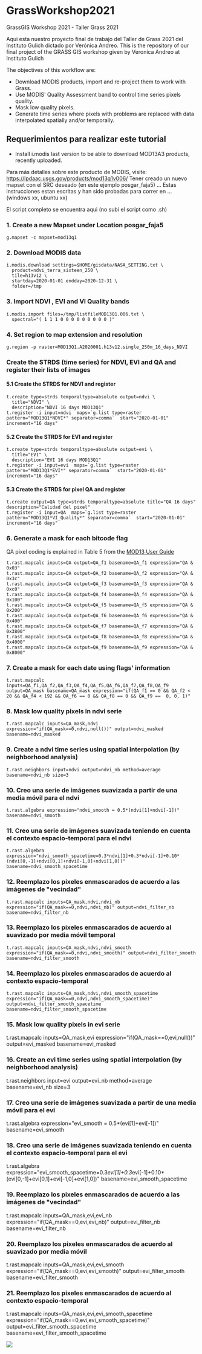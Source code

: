 # GrassWorkshop2021
GrassGIS Workshop 2021 - Taller Grass 2021


Aqui esta nuestro proyecto final de trabajo del Taller de Grass 2021 del Instituto Gulich dictado por Verónica Andreo.  This is the repository of our final project of the GRASS GIS workshop given by Veronica Andreo at Instituto Gulich

The objectives of this workflow are:

* Download MODIS products, import and re-project them to work with Grass.
* Use MODIS' Quality Assessment band to control time series pixels quality.
* Mask low quality pixels.
* Generate time series where pixels with problems are replaced with data interpolated spatially and/or temporally. 

## Requerimientos para realizar este tutorial
* Install i.modis last version to be able to download MOD13A3 products, recently uploaded. 

Para más detalles sobre este producto de MODIS, visite: https://lpdaac.usgs.gov/products/mod13q1v006/
Tener creado un nuevo mapset con el SRC deseado (en este ejemplo posgar_faja5)
...
Estas instrucciones estan escritas y han sido probadas para correr en ... (windows xx, ubuntu xx)

El script completo se encuentra aqui (no subi el script como .sh)

### 1. Create a new Mapset under Location posgar_faja5
```
g.mapset -c mapset=mod13q1
```
### 2. Download MODIS data
```
i.modis.download settings=$HOME/gisdata/NASA_SETTING.txt \
  product=ndvi_terra_sixteen_250 \
  tile=h13v12 \
  startday=2020-01-01 endday=2020-12-31 \
  folder=/tmp
```
### 3. Import NDVI , EVI and VI Quality bands
```
i.modis.import files=/tmp/listfileMOD13Q1.006.txt \
  spectral="( 1 1 1 0 0 0 0 0 0 0 0 0 )"
```
### 4. Set region to map extension and resolution
```
g.region -p raster=MOD13Q1.A2020001.h13v12.single_250m_16_days_NDVI
```
### Create the STRDS (time series) for NDVI, EVI and QA and register their lists of images 

#### 5.1 Create the STRDS for NDVI and register
```
t.create type=strds temporaltype=absolute output=ndvi \
  title="NDVI" \
  description="NDVI 16 days MOD13Q1" 
t.register -i input=ndvi  maps=`g.list type=raster pattern="MOD13Q1*NDVI*" separator=comma`  start="2020-01-01" increment="16 days" 
```
#### 5.2 Create the STRDS for EVI and register
```
t.create type=strds temporaltype=absolute output=evi \
  title="EVI" \
  description="EVI 16 days MOD13Q1" 
t.register -i input=evi  maps=`g.list type=raster pattern="MOD13Q1*EVI*" separator=comma`  start="2020-01-01" increment="16 days"
```
#### 5.3 Create the STRDS for pixel QA and register
```
t.create output=QA type=strds temporaltype=absolute title="QA 16 days" description="Calidad del pixel"
t.register -i input=QA  maps=`g.list type=raster pattern="MOD13Q1*VI_Quality*" separator=comma`  start="2020-01-01" increment="16 days"
```

### 6. Generate a mask for each bitcode flag
QA pixel coding is explained in Table 5 from the [MOD13 User Guide](https://lpdaac.usgs.gov/documents/103/MOD13_User_Guide_V6.pdf)

```
t.rast.mapcalc inputs=QA output=QA_f1 basename=QA_f1 expression="QA & 0x03" 
t.rast.mapcalc inputs=QA output=QA_f2 basename=QA_f2 expression="QA & 0x3c" 
t.rast.mapcalc inputs=QA output=QA_f3 basename=QA_f3 expression="QA & 0xc0" 
t.rast.mapcalc inputs=QA output=QA_f4 basename=QA_f4 expression="QA & 0x100" 
t.rast.mapcalc inputs=QA output=QA_f5 basename=QA_f5 expression="QA & 0x200" 
t.rast.mapcalc inputs=QA output=QA_f6 basename=QA_f6 expression="QA & 0x400" 
t.rast.mapcalc inputs=QA output=QA_f7 basename=QA_f7 expression="QA & 0x3800" 
t.rast.mapcalc inputs=QA output=QA_f8 basename=QA_f8 expression="QA & 0x4000" 
t.rast.mapcalc inputs=QA output=QA_f9 basename=QA_f9 expression="QA & 0x8000"
```
### 7. Create a mask for each date using flags' information
```
t.rast.mapcalc inputs=QA_f1,QA_f2,QA_f3,QA_f4,QA_f5,QA_f6,QA_f7,QA_f8,QA_f9 output=QA_mask basename=QA_mask expression="if(QA_f1 == 0 && QA_f2 < 20 && QA_f4 < 192 && QA_f6 == 0 && QA_f8 == 0 && QA_f9 ==  0, 0, 1)"
```
### 8. Mask low quality pixels in ndvi serie
```
t.rast.mapcalc inputs=QA_mask,ndvi expression="if(QA_mask==0,ndvi,null())" output=ndvi_masked basename=ndvi_masked
```
### 9. Create a ndvi time series using spatial interpolation (by neighborhood analysis) 
```
t.rast.neighbors input=ndvi output=ndvi_nb method=average basename=ndvi_nb size=3
```
### 10. Creo una serie de imágenes suavizada a partir de una media móvil para el ndvi
```
t.rast.algebra expression="ndvi_smooth = 0.5*(ndvi[1]+ndvi[-1])" basename=ndvi_smooth
```
### 11. Creo una serie de imágenes suavizada teniendo en cuenta el contexto espacio-temporal para el ndvi 
```
t.rast.algebra expression="ndvi_smooth_spacetime=0.3*ndvi[1]+0.3*ndvi[-1]+0.10*(ndvi[0,-1]+ndvi[0,1]+ndvi[-1,0]+ndvi[1,0])" basename=ndvi_smooth_spacetime
```
###  12. Reemplazo los pixeles enmascarados de acuerdo a las imágenes de "vecindad"
``` 
t.rast.mapcalc inputs=QA_mask,ndvi,ndvi_nb expression="if(QA_mask==0,ndvi,ndvi_nb)" output=ndvi_filter_nb basename=ndvi_filter_nb
```
### 13.  Reemplazo los pixeles enmascarados de acuerdo al suavizado por media móvil temporal
```
t.rast.mapcalc inputs=QA_mask,ndvi,ndvi_smooth expression="if(QA_mask==0,ndvi,ndvi_smooth)" output=ndvi_filter_smooth basename=ndvi_filter_smooth
```
### 14.  Reemplazo los pixeles enmascarados de acuerdo al contexto espacio-temporal
```
t.rast.mapcalc inputs=QA_mask,ndvi,ndvi_smooth_spacetime expression="if(QA_mask==0,ndvi,ndvi_smooth_spacetime)" output=ndvi_filter_smooth_spacetime basename=ndvi_filter_smooth_spacetime
```

### 15. Mask low quality pixels in evi serie
t.rast.mapcalc inputs=QA_mask,evi expression="if(QA_mask==0,evi,null())" output=evi_masked basename=evi_masked

### 16. Create an evi time series using spatial interpolation (by neighborhood analysis)

t.rast.neighbors input=evi output=evi_nb method=average basename=evi_nb size=3

### 17. Creo una serie de imágenes suavizada a partir de una media móvil para el evi

t.rast.algebra expression="evi_smooth = 0.5*(evi[1]+evi[-1])" basename=evi_smooth

### 18. Creo una serie de imágenes suavizada teniendo en cuenta el contexto espacio-temporal para el evi 

t.rast.algebra expression="evi_smooth_spacetime=0.3*evi[1]+0.3*evi[-1]+0.10*(evi[0,-1]+evi[0,1]+evi[-1,0]+evi[1,0])" basename=evi_smooth_spacetime

### 19. Reemplazo los pixeles enmascarados de acuerdo a las imágenes de "vecindad"

t.rast.mapcalc inputs=QA_mask,evi,evi_nb expression="if(QA_mask==0,evi,evi_nb)" output=evi_filter_nb basename=evi_filter_nb
 
### 20. Reemplazo los pixeles enmascarados de acuerdo al suavizado por media móvil

t.rast.mapcalc inputs=QA_mask,evi,evi_smooth expression="if(QA_mask==0,evi,evi_smooth)" output=evi_filter_smooth basename=evi_filter_smooth

### 21. Reemplazo los pixeles enmascarados de acuerdo al contexto espacio-temporal

t.rast.mapcalc inputs=QA_mask,evi,evi_smooth_spacetime expression="if(QA_mask==0,evi,evi_smooth_spacetime)" output=evi_filter_smooth_spacetime basename=evi_filter_smooth_spacetime

![](Images/probando.png)


